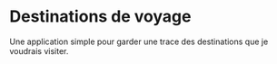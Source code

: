 # Destinations de voyage

Une application simple pour garder une trace des destinations que je voudrais visiter.
